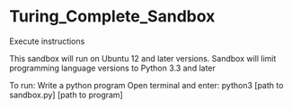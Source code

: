 # Turing_Complete_Sandbox

Execute instructions

This sandbox will run on Ubuntu 12 and later versions.
Sandbox will limit programming language versions to Python 3.3 and later

To run:
	Write a python program
	Open terminal and enter: python3 [path to sandbox.py] [path to program]
